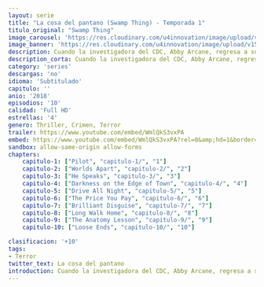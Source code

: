 ```yaml
---
layout: serie
title: "La cosa del pantano (Swamp Thing) - Temporada 1"
titulo_original: "Swamp Thing"
image_carousel: 'https://res.cloudinary.com/u4innovation/image/upload/v1564461575/lacosaposter_znhfbb.jpg'
image_banner: 'https://res.cloudinary.com/u4innovation/image/upload/v1564461574/lacosa-banner_cihqgn.jpg'
description: Cuando la investigadora del CDC, Abby Arcane, regresa a su hogar de la infancia en Houma, Louisiana, para investigar un virus mortal transmitido por el pantano, ella desarrolla un vínculo sorprendente con el científico Alec Holland, solo para que se lo arrebaten trágicamente. Pero a medida que las poderosas fuerzas descienden sobre Houma, con la intención de explotar las misteriosas propiedades del pantano para sus propios fines, Abby descubrirá que el pantano contiene secretos místicos, tanto horripilantes como maravillosos, y que el amor potencial de su vida puede no estar muerto después de todo.
description_corta: Cuando la investigadora del CDC, Abby Arcane, regresa a su hogar de la infancia en Houma, Louisiana, para investigar un virus mortal transmitido por el pantano, ella desarrolla un vínculo sorprendente con el científico Alec Holland, solo para que se lo arrebaten trágicamente. Pero a..
category: 'series'
descargas: 'no'
idioma: 'Subtitulado'
capitulo: ''
anio: '2018'
episodios: '10'
calidad: 'Full HD'
estrellas: '4'
genero: Thriller, Crimen, Terror
trailer: https://www.youtube.com/embed/WmlQkS3vxPA
embed: https://www.youtube.com/embed/WmlQkS3vxPA?rel=0&amp;hd=1&border=0&wmode=opaque&enablejsapi=1&modestbranding=1&controls=1&showinfo=1
sandbox: allow-same-origin allow-forms 
chapters:
    capitulo-1: ["Pilot", "capitulo-1/", "1"]
    capitulo-2: ["Worlds Apart", "capitulo-2/", "2"]
    capitulo-3: ["He Speaks", "capitulo-3/", "3"]
    capitulo-4: ["Darkness on the Edge of Town", "capitulo-4/", "4"]
    capitulo-5: ["Drive All Night", "capitulo-5/", "5"]
    capitulo-6: ["The Price You Pay", "capitulo-6/", "6"]
    capitulo-7: ["Brilliant Disguise", "capitulo-7/", "7"]
    capitulo-8: ["Long Walk Home", "capitulo-8/", "8"]
    capitulo-9: ["The Anatomy Lesson", "capitulo-9/", "9"]
    capitulo-10: ["Loose Ends", "capitulo-10/", "10"]

clasificacion: '+10'
tags:
- Terror
twitter_text: La cosa del pantano
introduction: Cuando la investigadora del CDC, Abby Arcane, regresa a su hogar de la infancia en Houma, Louisiana, para investigar un virus mortal transmitido por el pantano, ella desarrolla un vínculo sorprendente con el científico Alec Holland, solo para que se lo arrebaten trágicamente. Pero a
---
```












